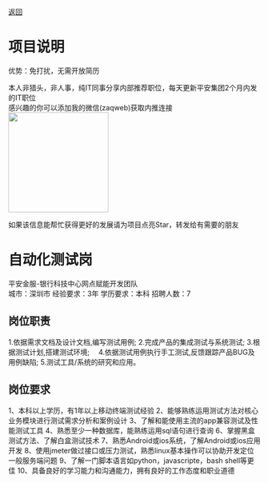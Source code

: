 [返回](../)

# 项目说明

优势：免打扰，无需开放简历

本人非猎头，非人事，纯IT同事分享内部推荐职位，每天更新平安集团2个月内发的IT职位  
感兴趣的你可以添加我的微信(zaqweb)获取内推连接  
<img src="https://github.com/zaqweb/PA-IT-JOBS/blob/master/WechatICode.jpeg"  height="200" width="200">

如果该信息能帮忙获得更好的发展请为项目点亮Star，转发给有需要的朋友

# 自动化测试岗
平安金服-银行科技中心网点赋能开发团队  
城市：深圳市 经验要求：3年 学历要求：本科  招聘人数：7

## 岗位职责
1.依据需求文档及设计文档,编写测试用例;
2.完成产品的集成测试与系统测试;
3.根据测试计划,搭建测试环境;　
4.依据测试用例执行手工测试,反馈跟踪产品BUG及用例缺陷;
5.测试工具/系统的研究和应用。

## 岗位要求
1、本科以上学历，有1年以上移动终端测试经验
2、能够熟练运用测试方法对核心业务模块进行测试需求分析和案例设计
3、了解和能使用主流的app兼容测试及性能测试工具
4、熟悉至少一种数据库，能熟练运用sql语句进行查询
6、掌握黑盒测试方法、了解白盒测试技术
7、熟悉Android或ios系统，了解Android或ios应用开发
8、使用jmeter做过接口或压力测试，熟悉linux基本操作可以协助开发定位一般服务端问题
9、了解一门脚本语言如python，javascripte，bash shell等更佳
10、具备良好的学习能力和沟通能力，拥有良好的工作态度和职业道德




